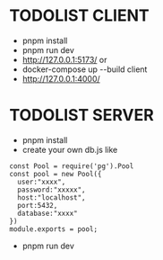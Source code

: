 # TODOLIST CLIENT

+ pnpm install
+ pnpm run dev
+ http://127.0.0.1:5173/
or
 + docker-compose up --build client
 + http://127.0.0.1:4000/


# TODOLIST SERVER
+ pnpm install
+ create your own db.js like 
```
const Pool = require('pg').Pool
const pool = new Pool({
  user:"xxxx",
  password:"xxxxx",
  host:"localhost",
  port:5432,
  database:"xxxx"
})
module.exports = pool;
```
+ pnpm run dev


